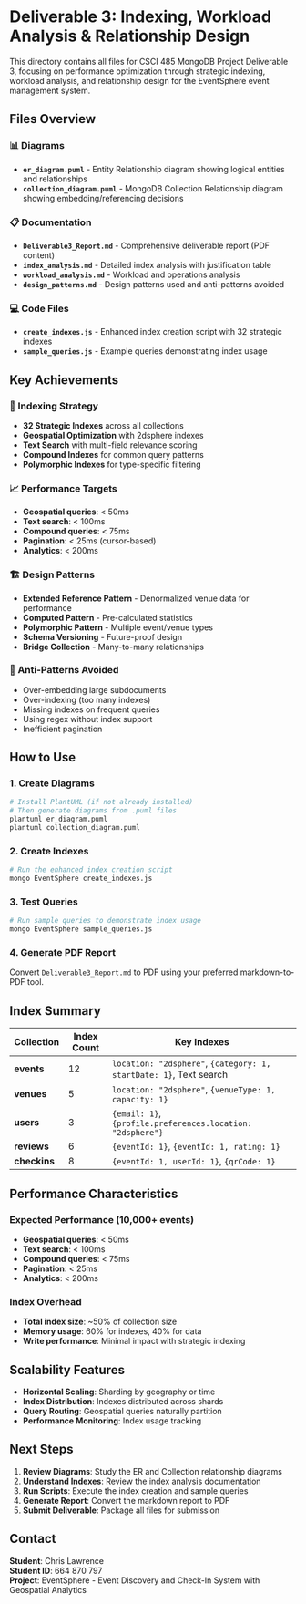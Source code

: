 # Deliverable 3: Indexing, Workload Analysis & Relationship Design

This directory contains all files for CSCI 485 MongoDB Project Deliverable 3, focusing on performance optimization through strategic indexing, workload analysis, and relationship design for the EventSphere event management system.

## Files Overview

### 📊 Diagrams
- **`er_diagram.puml`** - Entity Relationship diagram showing logical entities and relationships
- **`collection_diagram.puml`** - MongoDB Collection Relationship diagram showing embedding/referencing decisions

### 📋 Documentation
- **`Deliverable3_Report.md`** - Comprehensive deliverable report (PDF content)
- **`index_analysis.md`** - Detailed index analysis with justification table
- **`workload_analysis.md`** - Workload and operations analysis
- **`design_patterns.md`** - Design patterns used and anti-patterns avoided

### 💻 Code Files
- **`create_indexes.js`** - Enhanced index creation script with 32 strategic indexes
- **`sample_queries.js`** - Example queries demonstrating index usage

## Key Achievements

### 🎯 Indexing Strategy
- **32 Strategic Indexes** across all collections
- **Geospatial Optimization** with 2dsphere indexes
- **Text Search** with multi-field relevance scoring
- **Compound Indexes** for common query patterns
- **Polymorphic Indexes** for type-specific filtering

### 📈 Performance Targets
- **Geospatial queries**: < 50ms
- **Text search**: < 100ms
- **Compound queries**: < 75ms
- **Pagination**: < 25ms (cursor-based)
- **Analytics**: < 200ms

### 🏗️ Design Patterns
- **Extended Reference Pattern** - Denormalized venue data for performance
- **Computed Pattern** - Pre-calculated statistics
- **Polymorphic Pattern** - Multiple event/venue types
- **Schema Versioning** - Future-proof design
- **Bridge Collection** - Many-to-many relationships

### 🚫 Anti-Patterns Avoided
- Over-embedding large subdocuments
- Over-indexing (too many indexes)
- Missing indexes on frequent queries
- Using regex without index support
- Inefficient pagination

## How to Use

### 1. Create Diagrams
```bash
# Install PlantUML (if not already installed)
# Then generate diagrams from .puml files
plantuml er_diagram.puml
plantuml collection_diagram.puml
```

### 2. Create Indexes
```bash
# Run the enhanced index creation script
mongo EventSphere create_indexes.js
```

### 3. Test Queries
```bash
# Run sample queries to demonstrate index usage
mongo EventSphere sample_queries.js
```

### 4. Generate PDF Report
Convert `Deliverable3_Report.md` to PDF using your preferred markdown-to-PDF tool.

## Index Summary

| Collection | Index Count | Key Indexes |
|------------|-------------|-------------|
| **events** | 12 | `location: "2dsphere"`, `{category: 1, startDate: 1}`, Text search |
| **venues** | 5 | `location: "2dsphere"`, `{venueType: 1, capacity: 1}` |
| **users** | 3 | `{email: 1}`, `{profile.preferences.location: "2dsphere"}` |
| **reviews** | 6 | `{eventId: 1}`, `{eventId: 1, rating: 1}` |
| **checkins** | 8 | `{eventId: 1, userId: 1}`, `{qrCode: 1}` |

## Performance Characteristics

### Expected Performance (10,000+ events)
- **Geospatial queries**: < 50ms
- **Text search**: < 100ms
- **Compound queries**: < 75ms
- **Pagination**: < 25ms
- **Analytics**: < 200ms

### Index Overhead
- **Total index size**: ~50% of collection size
- **Memory usage**: 60% for indexes, 40% for data
- **Write performance**: Minimal impact with strategic indexing

## Scalability Features

- **Horizontal Scaling**: Sharding by geography or time
- **Index Distribution**: Indexes distributed across shards
- **Query Routing**: Geospatial queries naturally partition
- **Performance Monitoring**: Index usage tracking

## Next Steps

1. **Review Diagrams**: Study the ER and Collection relationship diagrams
2. **Understand Indexes**: Review the index analysis documentation
3. **Run Scripts**: Execute the index creation and sample queries
4. **Generate Report**: Convert the markdown report to PDF
5. **Submit Deliverable**: Package all files for submission

## Contact

**Student**: Chris Lawrence  
**Student ID**: 664 870 797  
**Project**: EventSphere - Event Discovery and Check-In System with Geospatial Analytics
